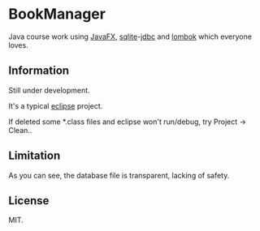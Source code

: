 # BookManager

Java course work using [JavaFX][3], [sqlite][1]-[jdbc][2] and [lombok][5] which everyone loves.

## Information

Still under development.

It's a typical [eclipse][4] project.

If deleted some \*.class files and eclipse won't run/debug, try Project -> Clean..

## Limitation

As you can see, the database file is transparent, lacking of safety.

## License

MIT.


[1]: https://sqlite.org
[2]: https://github.com/xerial/sqlite-jdbc
[3]: https://en.wikipedia.org/wiki/JavaFX
[4]: https://www.eclipse.org
[5]: https://projectlombok.org
